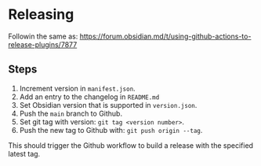 # Releasing

Followin the same as: https://forum.obsidian.md/t/using-github-actions-to-release-plugins/7877

## Steps

1.  Increment version in `manifest.json`.
2.  Add an entry to the changelog in `README.md`
4.  Set Obsidian version that is supported in `version.json`.
5.  Push the `main` branch to Github.
6.  Set git tag with version: `git tag <version number>`.
7.  Push the new tag to Github with: `git push origin --tag`.

This should trigger the Github workflow to build a release with the specified latest tag.

